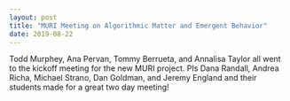 ```yaml
---
layout: post
title: "MURI Meeting on Algorithmic Matter and Emergent Behavior"
date: 2019-08-22
---
```


Todd Murphey, Ana Pervan, Tommy Berrueta, and Annalisa Taylor all went to the kickoff meeting for the new MURI project.  PIs Dana Randall, Andrea Richa, Michael Strano, Dan Goldman, and Jeremy England and their students made for a great two day meeting!